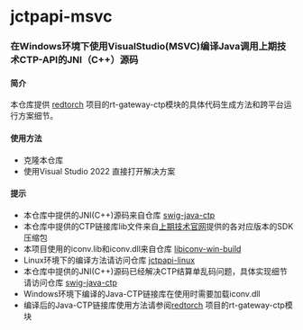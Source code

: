 # jctpapi-msvc

### 在Windows环境下使用VisualStudio(MSVC)编译Java调用上期技术CTP-API的JNI（C++）源码

#### 简介

本仓库提供 [redtorch](https://github.com/sun0x00/redtorch) 项目的rt-gateway-ctp模块的具体代码生成方法和跨平台运行方案细节。

#### 使用方法
+ 克隆本仓库
+ 使用Visual Studio 2022 直接打开解决方案

#### 提示
+ 本仓库中提供的JNI(C++)源码来自仓库 [swig-java-ctp](https://github.com/sun0x00/swig-java-ctp)
+ 本仓库中提供的CTP链接库lib文件来自[上期技术官网](www.sfit.com.cn)提供的各对应版本的SDK压缩包
+ 本项目使用的iconv.lib和iconv.dll来自仓库 [libiconv-win-build](https://github.com/sun0x00/libiconv-win-build)
+ Linux环境下的编译方法请访问仓库 [jctpapi-linux](https://github.com/sun0x00/jctpapi-linux)
+ 本仓库中提供的JNI(C++)源码已经解决CTP结算单乱码问题，具体实现细节请访问仓库 [swig-java-ctp](https://github.com/sun0x00/swig-java-ctp)
+ Windows环境下编译的Java-CTP链接库在使用时需要加载iconv.dll
+ 编译后的Java-CTP链接库使用方法请参阅[redtorch](https://github.com/sun0x00/redtorch) 项目的rt-gateway-ctp模块



